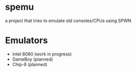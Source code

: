 # spemu
a project that tries to emulate old consoles/CPUs using SPWN

# Emulators
- Intel 8080 (work in progress)
- GameBoy (planned)
- Chip-8 (planned)
